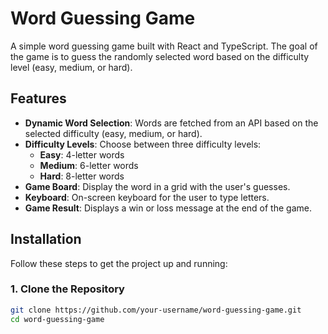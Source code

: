 # Word Guessing Game

A simple word guessing game built with React and TypeScript. The goal of the game is to guess the randomly selected word based on the difficulty level (easy, medium, or hard).

## Features

- **Dynamic Word Selection**: Words are fetched from an API based on the selected difficulty (easy, medium, or hard).
- **Difficulty Levels**: Choose between three difficulty levels:
  - **Easy**: 4-letter words
  - **Medium**: 6-letter words
  - **Hard**: 8-letter words
- **Game Board**: Display the word in a grid with the user's guesses.
- **Keyboard**: On-screen keyboard for the user to type letters.
- **Game Result**: Displays a win or loss message at the end of the game.

## Installation

Follow these steps to get the project up and running:

### 1. Clone the Repository

```bash
git clone https://github.com/your-username/word-guessing-game.git
cd word-guessing-game
